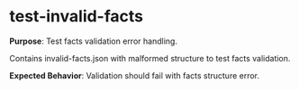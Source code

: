 # test-invalid-facts

**Purpose**: Test facts validation error handling.

Contains invalid-facts.json with malformed structure to test facts validation.

**Expected Behavior**: Validation should fail with facts structure error.
